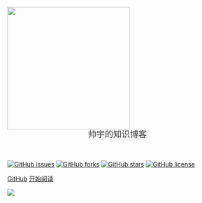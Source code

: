 <!-- dark -->

<!-- <br>

<img width="220px" src="">


<div style = "font-weight: 100; font-size: 1.2rem; 
    color: #eee; text-align: center;
    text-shadow: 0.3rem 0.3rem 0.4rem rgba(0,0,0,.15);
    line-height: 1.2;">
    进击的 Javaer，努力奔跑在全栈的路上 🏃‍
</div>
<br>
<br>

[<i class="fa fa-github-alt fa-1x"></i> Gitee](https://gitee.com/veal98/CS-Wiki)
[<i class="fa fa-spinner fa-spin"></i> 开始阅读](README.md)

<!-- light -->

<br>

<img width="280px" src="https://gitee.com/kuangty/blogImage/raw/master/img/wushuaiyu%20.png">

<div style = "font-weight: 100; font-size: 1.2rem; 
    color: rgb(60, 60, 60); text-align: center;
    text-shadow: 0.3rem 0.3rem 0.4rem rgba(0,0,0,.15);
    line-height: 1.2;">
    帅宇的知识博客
</div>
<br>
<br>

[![GitHub issues](https://img.shields.io/github/issues/kuangtianyu/cs-blog)](https://github.com/kuangtianyu/cs-blog/issues)    [![GitHub forks](https://img.shields.io/github/forks/kuangtianyu/cs-blog)](https://github.com/kuangtianyu/cs-blog/network)    [![GitHub stars](https://img.shields.io/github/stars/kuangtianyu/cs-blog)](https://github.com/kuangtianyu/cs-blog/stargazers)    [![GitHub license](https://img.shields.io/github/license/kuangtianyu/cs-blog)](https://github.com/kuangtianyu/cs-blog/blob/master/LICENSE)

[GitHub](https://github.com/kuangtianyu)
[开始阅读](README.md)

<!-- background image -->

![](https://gitee.com/kuangtf/blogImage/raw/master/img/bg.svg)
